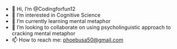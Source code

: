 - 👋 Hi, I’m @Codingforfun12
- 👀 I’m interested in Cognitive Science
- 🌱 I’m currently learning mental metaphor
- 💞️ I’m looking to collaborate on using psycholinguistic approach to cracking mental metaphor
- 📫 How to reach me: phoebusa50@gmail.com

<!---
Codingforfun12/Codingforfun12 is a ✨ special ✨ repository because its `README.md` (this file) appears on your GitHub profile.
You can click the Preview link to take a look at your changes.
--->

